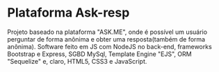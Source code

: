 # Plataforma Ask-resp
Projeto baseado na plataforma "ASK.ME", onde é possível um usuário perguntar de forma anônima e obter uma resposta(também de forma anônima).                              Software feito em JS com NodeJS no back-end, frameworks Bootstrap e Express, SGBD MySql, Template Engine "EJS", ORM "Sequelize" e, claro, HTML5, CSS3 e JavaScript.

